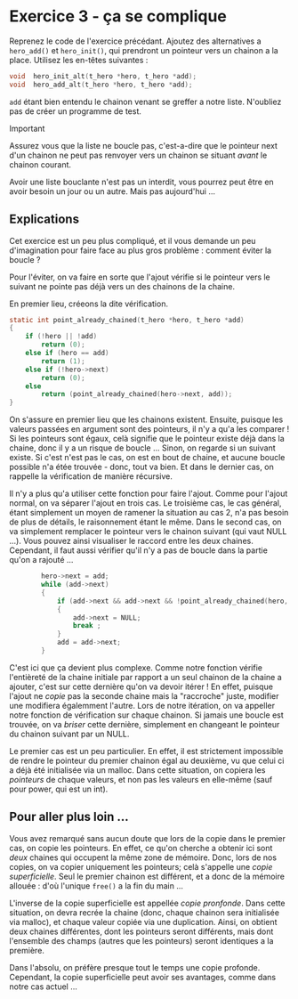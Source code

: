 # Exercice 3 - ça se complique
Reprenez le code de l'exercice précédant. Ajoutez des alternatives a `hero_add()` et `hero_init()`, qui prendront un pointeur vers un chainon a la place. Utilisez les en-têtes suivantes :
```C
void  hero_init_alt(t_hero *hero, t_hero *add);
void  hero_add_alt(t_hero *hero, t_hero *add);
```
`add` étant bien entendu le chainon venant se greffer a notre liste. N'oubliez pas de créer un programme de test.

> [!IMPORTANT]
> Assurez vous que la liste ne boucle pas, c'est-a-dire que le pointeur next d'un chainon ne peut pas renvoyer vers un chainon se situant _avant_ le chainon courant.
>
> Avoir une liste bouclante n'est pas un interdit, vous pourrez peut être en avoir besoin un jour ou un autre. Mais pas aujourd'hui ...

## Explications

Cet exercice est un peu plus compliqué, et il vous demande un peu d'imagination pour faire face au plus gros problème : comment éviter la boucle ? 

Pour l'éviter, on va faire en sorte que l'ajout vérifie si le pointeur vers le suivant ne pointe pas déjà vers un des chainons de la chaine. 

En premier lieu, créeons la dite vérification. 
```C
static int point_already_chained(t_hero *hero, t_hero *add)
{
    if (!hero || !add)
        return (0);
    else if (hero == add)
        return (1);
    else if (!hero->next)
        return (0);
    else 
        return (point_already_chained(hero->next, add));
}
```
On s'assure en premier lieu que les chainons existent. Ensuite, puisque les valeurs passées en argument sont des pointeurs, il n'y a qu'a les comparer ! Si les pointeurs sont égaux, celà signifie que le pointeur existe déjà dans la chaine, donc il y a un risque de boucle ... 
Sinon, on regarde si un suivant existe. Si c'est n'est pas le cas, on est en bout de chaine, et aucune boucle possible n'a étée trouvée - donc, tout va bien.
Et dans le dernier cas, on rappelle la vérification de manière récursive. 

Il n'y a plus qu'a utiliser cette fonction pour faire l'ajout. Comme pour l'ajout normal, on va séparer l'ajout en trois cas. Le troisième cas, le cas général, étant simplement un moyen de ramener la situation au cas 2, n'a pas besoin de plus de détails, le raisonnement étant le même. 
Dans le second cas, on va simplement remplacer le pointeur vers le chainon suivant (qui vaut NULL ...). Vous pouvez ainsi visualiser le raccord entre les deux chaines. Cependant, il faut aussi vérifier qu'il n'y a pas de boucle dans la partie qu'on a rajouté ... 
```C
        hero->next = add;
        while (add->next)
        {
            if (add->next && add->next && !point_already_chained(hero, add->next))
            {
                add->next = NULL;
                break ;
            }
            add = add->next;
        }
```
C'est ici que ça devient plus complexe. Comme notre fonction vérifie l'entièreté de la chaine initiale par rapport a un seul chainon de la chaine a ajouter, c'est sur cette dernière qu'on va devoir itérer ! En effet, puisque l'ajout ne _copie_ pas la seconde chaine mais la "raccroche" juste, modifier une modifiera égalemment l'autre. Lors de notre itération, on va appeller notre fonction de vérification sur chaque chainon. Si jamais une boucle est trouvée, on va _briser_ cette dernière, simplement en changeant le pointeur du chainon suivant par un NULL. 

Le premier cas est un peu particulier. En effet, il est strictement impossible de rendre le pointeur du premier chainon égal au deuxième, vu que celui ci a déjà été initialisée via un malloc. Dans cette situation, on copiera les _pointeurs_ de chaque valeurs, et non pas les valeurs en elle-même (sauf pour power, qui est un int).

## Pour aller plus loin ...
Vous avez remarqué sans aucun doute que lors de la copie dans le premier cas, on copie les pointeurs. En effet, ce qu'on cherche a obtenir ici sont _deux_ chaines qui occupent la même zone de mémoire. Donc, lors de nos copies, on va copier uniquement les pointeurs; celà s'appelle une _copie superficielle_. Seul le premier chainon est différent, et a donc de la mémoire allouée : d'où l'unique `free()` a la fin du main ...

L'inverse de la copie superficielle est appellée _copie pronfonde_. Dans cette situation, on devra recrée la chaine (donc, chaque chainon sera initialisée via malloc), et chaque valeur copiée via une duplication. Ainsi, on obtient deux chaines différentes, dont les pointeurs seront différents, mais dont l'ensemble des champs (autres que les pointeurs) seront identiques a la première.

Dans l'absolu, on préfère presque tout le temps une copie profonde. Cependant, la copie superficielle peut avoir ses avantages, comme dans notre cas actuel ... 